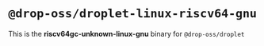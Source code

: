 # `@drop-oss/droplet-linux-riscv64-gnu`

This is the **riscv64gc-unknown-linux-gnu** binary for `@drop-oss/droplet`
